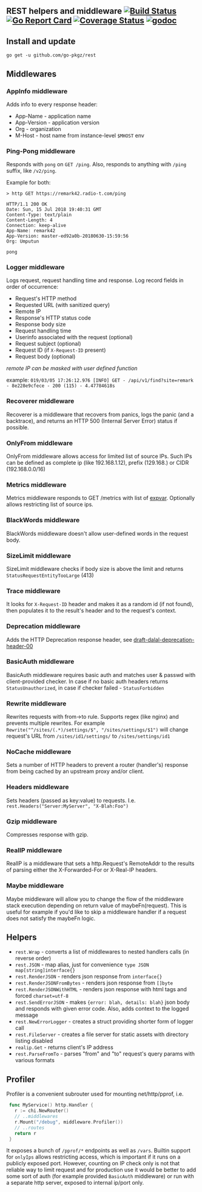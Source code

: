 ## REST helpers and middleware [![Build Status](https://github.com/go-pkgz/rest/workflows/build/badge.svg)](https://github.com/go-pkgz/rest/actions) [![Go Report Card](https://goreportcard.com/badge/github.com/go-pkgz/rest)](https://goreportcard.com/report/github.com/go-pkgz/rest) [![Coverage Status](https://coveralls.io/repos/github/go-pkgz/rest/badge.svg?branch=master)](https://coveralls.io/github/go-pkgz/rest?branch=master) [![godoc](https://godoc.org/github.com/go-pkgz/rest?status.svg)](https://godoc.org/github.com/go-pkgz/rest)


## Install and update

`go get -u github.com/go-pkgz/rest`

## Middlewares 

### AppInfo middleware

Adds info to every response header:
- App-Name - application name
- App-Version - application version
- Org - organization
- M-Host - host name from instance-level `$MHOST` env

### Ping-Pong middleware

Responds with `pong` on `GET /ping`. Also, responds to anything with `/ping` suffix, like `/v2/ping`.

Example for both:

```
> http GET https://remark42.radio-t.com/ping

HTTP/1.1 200 OK
Date: Sun, 15 Jul 2018 19:40:31 GMT
Content-Type: text/plain
Content-Length: 4
Connection: keep-alive
App-Name: remark42
App-Version: master-ed92a0b-20180630-15:59:56
Org: Umputun

pong
```

### Logger middleware

Logs request, request handling time and response. Log record fields in order of occurrence:

- Request's HTTP method
- Requested URL (with sanitized query)
- Remote IP
- Response's HTTP status code
- Response body size
- Request handling time
- Userinfo associated with the request (optional)
- Request subject (optional)
- Request ID (if `X-Request-ID` present)
- Request body (optional)

_remote IP can be masked with user defined function_

example: `019/03/05 17:26:12.976 [INFO] GET - /api/v1/find?site=remark - 8e228e9cfece - 200 (115) - 4.47784618s`

### Recoverer middleware

Recoverer is a middleware that recovers from panics, logs the panic (and a backtrace), 
and returns an HTTP 500 (Internal Server Error) status if possible.

### OnlyFrom middleware

OnlyFrom middleware allows access for limited list of source IPs.
Such IPs can be defined as complete ip (like 192.168.1.12), prefix (129.168.) or CIDR (192.168.0.0/16)

### Metrics middleware

Metrics middleware responds to GET /metrics with list of [expvar](https://golang.org/pkg/expvar/). Optionally allows restricting list of source ips.

### BlackWords middleware

BlackWords middleware doesn't allow user-defined words in the request body.

### SizeLimit middleware

SizeLimit middleware checks if body size is above the limit and returns `StatusRequestEntityTooLarge` (413) 

### Trace middleware

It looks for `X-Request-ID` header and makes it as a random id
 (if not found), then populates it to the result's header
    and to the request's context.

### Deprecation middleware

Adds the HTTP Deprecation response header, see [draft-dalal-deprecation-header-00](https://tools.ietf.org/id/draft-dalal-deprecation-header-00.html
) 

### BasicAuth middleware

BasicAuth middleware requires basic auth and matches user & passwd with client-provided checker. In case if no basic auth headers returns
`StatusUnauthorized`, in case if checker failed - `StatusForbidden`

### Rewrite middleware

Rewrites requests with from->to rule. Supports regex (like nginx) and prevents multiple rewrites. For example `Rewrite("^/sites/(.*)/settings/$", "/sites/settings/$1")` will change request's URL from `/sites/id1/settings/` to `/sites/settings/id1`

### NoCache middleware

Sets a number of HTTP headers to prevent a router (handler's) response from being cached by an upstream proxy and/or client.

### Headers middleware

Sets headers (passed as key:value) to requests. I.e. `rest.Headers("Server:MyServer", "X-Blah:Foo")`

### Gzip middleware

Compresses response with gzip.

### RealIP middleware

RealIP is a middleware that sets a http.Request's RemoteAddr to the results of parsing either the X-Forwarded-For or X-Real-IP headers.

### Maybe middleware

Maybe middleware will allow you to change the flow of the middleware stack execution depending on return
value of maybeFn(request). This is useful for example if you'd like to skip a middleware handler if
a request does not satisfy the maybeFn logic.

## Helpers

- `rest.Wrap` - converts a list of middlewares to nested handlers calls (in reverse order)
- `rest.JSON` - map alias, just for convenience `type JSON map[string]interface{}`
- `rest.RenderJSON` -  renders json response from `interface{}`
- `rest.RenderJSONFromBytes` - renders json response from `[]byte`
- `rest.RenderJSONWithHTML` -  renders json response with html tags and forced `charset=utf-8`
- `rest.SendErrorJSON` - makes `{error: blah, details: blah}` json body and responds with given error code. Also, adds context to the logged message
- `rest.NewErrorLogger` - creates a struct providing shorter form of logger call
- `rest.FileServer` - creates a file server for static assets with directory listing disabled
- `realip.Get` - returns client's IP address
- `rest.ParseFromTo` - parses "from" and "to" request's query params with various formats

## Profiler

Profiler is a convenient subrouter used for mounting net/http/pprof, i.e.

```go
 func MyService() http.Handler {
   r := chi.NewRouter()
   // ..middlewares
   r.Mount("/debug", middleware.Profiler())
   // ..routes
   return r
 }
```

It exposes a bunch of `/pprof/*` endpoints as well as `/vars`. Builtin support for `onlyIps` allows restricting access, which is important if it runs on a publicly exposed port. However, counting on IP check only is not that reliable way to limit request and for production use it would be better to add some sort of auth (for example provided `BasicAuth` middleware) or run with a separate http server, exposed to internal ip/port only.

